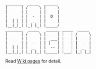     ________  _____  ______
    |      | /     \ |     \
    |      | |     | |     |
    |      | |  -  | |  D  |
    |  | | | |  _  | |     |
    |__|_|_| |_| |_| |_____/
    ________  _____   ______ _____  _____
    |      | /     \ |     | |   | /     \
    |      | |     | |  ___| |   | |     |
    |      | |  -  | | |   | |   | |  -  |
    |  | | | |  _  | |  -- | |   | |  _  |
    |__|_|_| |_| |_| |_____| |___| |_| |_|

Read [Wiki pages](https://github.com/neuront/madmagia/wiki) for detail.
